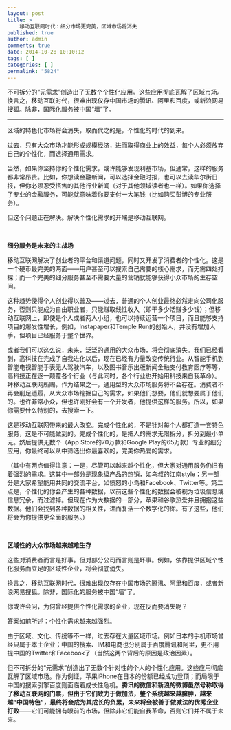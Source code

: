 ```yaml
---
layout: post
title: >
    移动互联网时代：细分市场更完美，区域市场将消失
published: true
author: admin
comments: true
date: 2014-10-28 10:10:12
tags: [ ]
categories: [ ]
permalink: "5824"
---
```

不可拆分的“元需求”创造出了无数个个性化应用。这些应用彻底瓦解了区域市场。换言之，移动互联时代，很难出现仅存中国市场的腾讯、阿里和百度，或新浪网易搜狐。除非，国际化服务被中国“墙”了。

****

区域的特色化市场将会消失，取而代之的是，个性化的时代的到来。

过去，只有大众市场才能形成规模经济，进而取得商业上的效益，每个人必须放弃自己的个性化，而选择通用需求。

当然，如果你坚持你的个性化需求，或许能够发现利基市场，但通常，这样的服务都非常昂贵。比如，你想读金融新闻，可以选择金融时报，也可以去读华尔街日报，但你必须忍受搭售的其他行业新闻（对于其他领域读者也一样）。如果你选择了专业的金融服务，可能就意味着你要支付一大笔钱（比如购买彭博的专业服务）。

但这个问题正在解决。解决个性化需求的开端是移动互联网。

&nbsp;

**细分服务是未来的主战场**

移动互联网解决了创业者的平台和渠道问题，同时又开发了消费者的个性化。这是一个硬币最完美的两面——用户甚至可以搜索自己需要的核心需求，而无需四处打探；而一个完美的细分服务甚至不需要大量的营销就能够获得小众市场的生存空间。

这种趋势使得个人创业得以普及——过去，普通的个人创业最终必然走向公司化服务，否则只能成为自由职业者，只能赚取线性收入（即干多少活赚多少钱）；但移动互联网上，即使是个人或者两人小组，也可以持续运营一个项目，而且能够支持项目的爆发性增长，例如，Instapaper和Temple Run的创始人，并没有增加人手，但项目已经服务于整个世界。

或者我们可以这么说，未来，泛泛的通用的大众市场，将会彻底消失。我们已经看到，高科技在完成了自我进化以后，现在已经有力量改变传统行业。从智能手机到智能电视智能手表无人驾驶汽车，以及图书音乐出版新闻金融支付教育医疗等等，高科技正在逐一颠覆各个行业（与此同时，各个行业也开始用科技来自我革命）。拜移动互联网所赐，作为结果之一，通用型的大众市场服务将不会存在。消费者不再会削足适履，从大众市场挖掘自己的需求，如果他们想要，他们就想要属于他们的。也许非常小众，但也许刚好会有一个开发者，他提供这样的服务。所以，如果你需要什么特别的，去搜索一下。

这是移动互联网带来的最大改变。完成个性化的，不是针对每个人都打造一套特色服务，这是不可能做到的。完成个性化的，是把人的需求无限拆分，拆分到最小单元。然后提供无数个（App Store的70万款和Google Play的65万款）专业的细分应用，你最终可以从中筛选出你最喜欢的，完美你热爱的需求。

（其中有两点值得注意：一是，尽管可以越来越个性化，但大家对通用服务仍旧有着强烈的需求。这其中一部分是现象级产品的热销，如鸟叔的江南style；另一部分是大家希望能用共同的交流平台，如愤怒的小鸟和Facebook、Twitter等。第二点是，个性化的你会产生的各种数据，以前这些个性化的数据会被视为垃圾信息或信息冗余，而过滤掉。但现在作为大数据的一部分，苹果和谷歌热爱并且拥抱这些数据。他们会找到各种数据的相关性，进而复活一个数字化的你。有了这些，他们将会为你提供更全面的服务。）

&nbsp;

**区域性的大众市场越来越难生存**

这些对消费者而言是好事。但对部分公司而言则是坏事。例如，依靠提供区域个性化服务而立足的区域性企业，将会彻底消失。

换言之，移动互联网时代，很难出现仅存在中国市场的腾讯、阿里和百度，或者新浪网易搜狐。除非，国际化的服务被中国“墙”了。

你或许会问，为何曾经提供个性化需求的企业，现在反而要消失呢？

答案如前所述：个性化需求越来越强烈。

由于区域、文化、传统等不一样，过去存在大量区域市场。例如日本的手机市场曾经只属于本土企业；中国的搜索、IM和电商也分别属于百度腾讯和阿里，更不用提中国的Twitter和Facebook了（当然这两个背后的原因是政治因素）。

但不可拆分的“元需求”创造出了无数个针对性的个人的个性化应用。这些应用彻底瓦解了区域市场。作为例证，苹果iPhone在日本的份额已经成功登顶；而局限于中国的搜索引擎百度则面临着成长性危机。**腾讯的微信和新浪的微博虽然号称取得了移动互联网的门票，但由于它们致力于做加法，整个系统越来越臃肿，越来越“中国特色”，最终将会成为其成长的负累，未来将会被善于做减法的优秀企业打败**——它们可能拥有眼前的市场，但除非它们能自我革命，否则它们并不属于未来。
